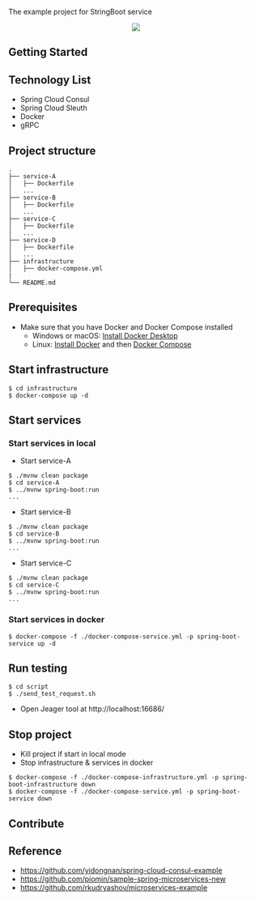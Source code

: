 The example project for StringBoot service

<div align="center">
    <img src="./assets/images/architecture.png"/>
</div>

## Getting Started

## Technology List

- Spring Cloud Consul
- Spring Cloud Sleuth
- Docker
- gRPC

## Project structure
```
.
├── service-A
│   ├── Dockerfile
│   ...
├── service-B
│   ├── Dockerfile
│   ...
├── service-C
│   ├── Dockerfile
│   ...
├── service-D
│   ├── Dockerfile
│   ...
├── infrastructure
│   ├── docker-compose.yml
|
└── README.md
```

## Prerequisites
- Make sure that you have Docker and Docker Compose installed
  - Windows or macOS:
    [Install Docker Desktop](https://www.docker.com/get-started)
  - Linux: [Install Docker](https://www.docker.com/get-started) and then
    [Docker Compose](https://github.com/docker/compose)

## Start infrastructure

```shell script
$ cd infrastructure
$ docker-compose up -d
```

## Start services
### Start services in local

- Start service-A
```shell script
$ ./mvnw clean package
$ cd service-A
$ ../mvnw spring-boot:run
...
```

- Start service-B
```shell script
$ ./mvnw clean package
$ cd service-B
$ ../mvnw spring-boot:run
...
```

- Start service-C
```shell script
$ ./mvnw clean package
$ cd service-C
$ ../mvnw spring-boot:run
...
```

### Start services in docker 

```shell script
$ docker-compose -f ./docker-compose-service.yml -p spring-boot-service up -d
```

## Run testing

```shell script
$ cd script
$ ./send_test_request.sh
```

- Open Jeager tool at http://localhost:16686/

## Stop project

- Kill project if start in local mode
- Stop infrastructure & services in docker

```shell script
$ docker-compose -f ./docker-compose-infrastructure.yml -p spring-boot-infrastructure down
$ docker-compose -f ./docker-compose-service.yml -p spring-boot-service down
```

## Contribute

## Reference

- https://github.com/yidongnan/spring-cloud-consul-example
- https://github.com/piomin/sample-spring-microservices-new
- https://github.com/rkudryashov/microservices-example